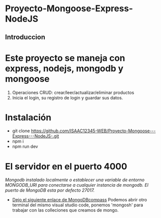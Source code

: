 # Proyecto-Mongoose-Express-NodeJS
## Introduccion 
# Este proyecto se maneja con express, nodejs, mongodb y mongoose
1. Operaciones CRUD: crear/leer/actualizar/eliminar productos
2. Inicia el login, su registro de login y guardar sus datos.
# Instalación
- git clone https://github.com/ISAAC12345-WEB/Proyecto-Mongoose---Express---NodeJS-.git
- npm i
- npm run dev 
# El servidor en el puerto 4000
*Mongodb instalado localmente o establecer una variable de entorno MONGODB_URI para conectarse a cualquier instancia de mongodb. El puerto de MongoDB esta por defecto 27017.*
- [Dejo el siguiente enlace de MongoDBcompass](https://www.mongodb.com/products/compass)
Podemos abrir otro terminal del mismo visual studio code, ponemos 'mongosh' para trabajar con las colleciones que creamos de mongo. 

